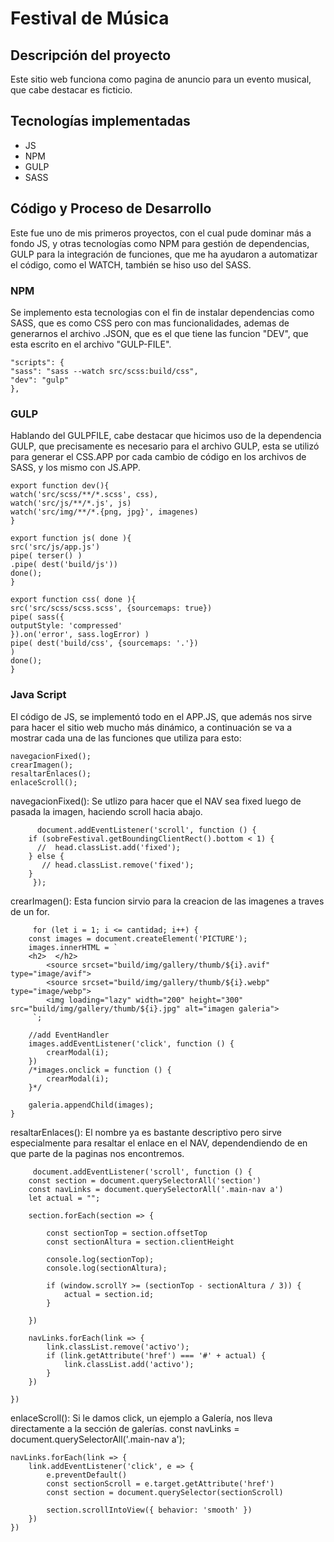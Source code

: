 # Festival de Música

## Descripción del proyecto </h2>
Este sitio web funciona como pagina de anuncio para un evento musical, que cabe destacar es ficticio. 

## Tecnologías implementadas
- JS
- NPM
- GULP
- SASS

## Código y Proceso de Desarrollo
Este fue uno de mis primeros proyectos, con el cual pude dominar más a fondo JS, y otras tecnologías como NPM para gestión de dependencias, GULP para la integración de funciones, que me ha ayudaron a automatizar el código, como el WATCH, también se hiso uso del SASS.

### NPM
Se implemento esta tecnologias con el fin de instalar dependencias como SASS, que es como CSS pero con mas funcionalidades, ademas de generarnos el archivo .JSON, que es el que tiene las funcion "DEV", que esta escrito en el archivo "GULP-FILE".
     
	"scripts": {
    "sass": "sass --watch src/scss:build/css",
    "dev": "gulp"
	},


### GULP
Hablando del GULPFILE, cabe destacar que hicimos uso de la dependencia GULP, que precisamente es necesario para el archivo GULP, esta se utilizó para generar el CSS.APP por cada cambio de código en los archivos de SASS, y los mismo con JS.APP.
    
	export function dev(){ 
	watch('src/scss/**/*.scss', css), 
	watch('src/js/**/*.js', js)
	watch('src/img/**/*.{png, jpg}', imagenes)
	}
	
	export function js( done ){
	src('src/js/app.js')
	pipe( terser() )
	.pipe( dest('build/js'))
	done();
	}
	
	export function css( done ){
	src('src/scss/scss.scss', {sourcemaps: true})
	pipe( sass({
	outputStyle: 'compressed'
	}).on('error', sass.logError) )
	pipe( dest('build/css', {sourcemaps: '.'})
	)
	done();
	}

### Java Script
El código de JS, se implementó todo en el APP.JS, que además nos sirve para hacer el sitio web mucho más dinámico, a continuación se va a mostrar cada una de las funciones que utiliza para esto:
     
	navegacionFixed();
    crearImagen();
    resaltarEnlaces();
    enlaceScroll(); 
	 

navegacionFixed(): Se utlizo para hacer que el NAV sea fixed luego de pasada la imagen, haciendo scroll hacia abajo.
      
	      document.addEventListener('scroll', function () {
        if (sobreFestival.getBoundingClientRect().bottom < 1) {
          //  head.classList.add('fixed');
        } else {
           // head.classList.remove('fixed');
        }
         });

crearImagen(): Esta funcion sirvio para la creacion de las imagenes a traves de un for.
     
	     for (let i = 1; i <= cantidad; i++) {
        const images = document.createElement('PICTURE');
        images.innerHTML = `
        <h2>  </h2>
            <source srcset="build/img/gallery/thumb/${i}.avif" type="image/avif">
            <source srcset="build/img/gallery/thumb/${i}.webp" type="image/webp">
            <img loading="lazy" width="200" height="300" src="build/img/gallery/thumb/${i}.jpg" alt="imagen galeria">
         `;

        //add EventHandler
        images.addEventListener('click', function () {
            crearModal(i);
        })
        /*images.onclick = function () {
            crearModal(i);
        }*/

        galeria.appendChild(images);
    }

resaltarEnlaces(): El nombre ya es bastante descriptivo pero sirve especialmente para resaltar el enlace en el NAV, dependendiendo de en que parte de la paginas nos encontremos.
     
	     document.addEventListener('scroll', function () {
        const section = document.querySelectorAll('section')
        const navLinks = document.querySelectorAll('.main-nav a')
        let actual = "";

        section.forEach(section => {

            const sectionTop = section.offsetTop
            const sectionAltura = section.clientHeight

            console.log(sectionTop);
            console.log(sectionAltura);

            if (window.scrollY >= (sectionTop - sectionAltura / 3)) {
                actual = section.id;
            }

        })

        navLinks.forEach(link => {
            link.classList.remove('activo');
            if (link.getAttribute('href') === '#' + actual) {
                link.classList.add('activo');
            }
        })

    })
	

enlaceScroll(): Si le damos click, un ejemplo a Galería, nos lleva directamente a la sección de galerías.
	    const navLinks = document.querySelectorAll('.main-nav a');

    navLinks.forEach(link => {
        link.addEventListener('click', e => {
            e.preventDefault()
            const sectionScroll = e.target.getAttribute('href')
            const section = document.querySelector(sectionScroll)

            section.scrollIntoView({ behavior: 'smooth' })
        })
    })
	
